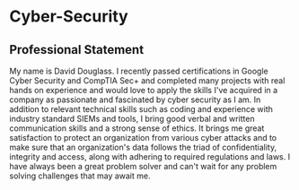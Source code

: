 # Cyber-Security

## **Professional Statement**

My name is David Douglass.  I recently passed certifications in Google Cyber Security and CompTIA Sec+ and completed many projects with real hands on experience and would love to apply the skills I've acquired in a company as passionate and fascinated by cyber security as I am.  In addition to relevant technical skills such as coding and experience with industry standard SIEMs and tools, I bring good verbal and written communication skills and a strong sense of ethics.  It brings me great satisfaction to protect an organization from various cyber attacks and to make sure that an organization's data follows the triad of confidentiality, integrity and access, along with adhering to required regulations and laws. I have always been a great problem solver and can't wait for any problem solving challenges that may await me.
